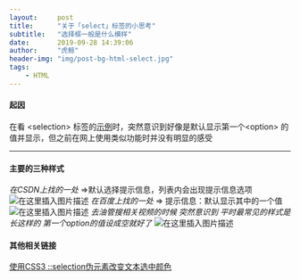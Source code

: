 ```yaml
---
layout:     post
title:      "关于「select」标签的小思考"
subtitle:   "选择框一般是什么模样"
date:       2019-09-28 14:39:06
author:     "虎鲸"
header-img: "img/post-bg-html-select.jpg"
tags:
    - HTML
---
```




#### 起因

在看 \<selection> 标签的[示例](https://www.w3school.com.cn/tiy/t.asp?f=html_select)时，突然意识到好像是默认显示第一个\<option> 的值并显示，但之前在网上使用类似功能时并没有明显的感受
***
#### 主要的三种样式
*在CSDN上找的一处* =>默认选择提示信息，列表内会出现提示信息选项
![在这里插入图片描述](https://img-blog.csdnimg.cn/20190928140451811.png)
*在百度上找的一处* =>  提示信息：默认显示其中的一个值
![在这里插入图片描述](https://img-blog.csdnimg.cn/20190928141535404.png)
*去油管搜相关视频的时候  突然意识到* 
*平时最常见的样式是长这样的 第一个option的值设成空就好了*
![在这里插入图片描述](https://img-blog.csdnimg.cn/20190928143515429.png)

#### 其他相关链接
[使用CSS3 ::selection伪元素改变文本选中颜色](https://www.zhangxinxu.com/wordpress/2010/10/css-css3-selection-range/)